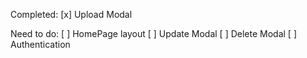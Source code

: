 Completed:
  [x] Upload Modal

Need to do:
  [ ] HomePage layout
  [ ] Update Modal
  [ ] Delete Modal
  [ ] Authentication 